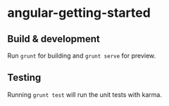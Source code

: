 # angular-getting-started

## Build & development

Run `grunt` for building and `grunt serve` for preview.

## Testing

Running `grunt test` will run the unit tests with karma.
